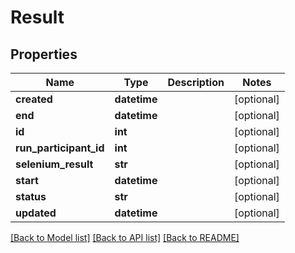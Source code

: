 # Result

## Properties
Name | Type | Description | Notes
------------ | ------------- | ------------- | -------------
**created** | **datetime** |  | [optional] 
**end** | **datetime** |  | [optional] 
**id** | **int** |  | [optional] 
**run_participant_id** | **int** |  | [optional] 
**selenium_result** | **str** |  | [optional] 
**start** | **datetime** |  | [optional] 
**status** | **str** |  | [optional] 
**updated** | **datetime** |  | [optional] 

[[Back to Model list]](../README.md#documentation-for-models) [[Back to API list]](../README.md#documentation-for-api-endpoints) [[Back to README]](../README.md)

